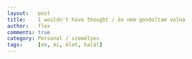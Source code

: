 ```yaml
---
layout:   post
title:    I wouldn't have thought / én nem gondoltam volna
author:   flex
comments: true
category: Personal / személyes
tags:     [én, mi, élet, halál]
---
```

